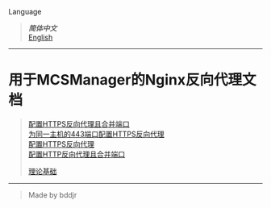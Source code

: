 Language
> ***简体中文***  
> [English](english/README.md)  

***
# 用于MCSManager的Nginx反向代理文档

> [配置HTTPS反向代理且合并端口](配置HTTPS反向代理且合并端口.md)  
> [为同一主机的443端口配置HTTPS反向代理](为同一主机的443端口配置HTTPS反向代理.md)  
> [配置HTTPS反向代理](配置HTTPS反向代理.md)  
> [配置HTTP反向代理且合并端口](配置HTTP反向代理且合并端口.md)  
>
> [理论基础](理论基础.md)  

***
> Made by bddjr
